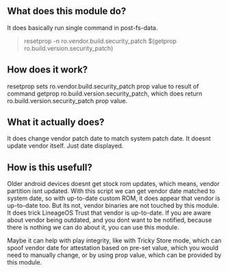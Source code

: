## What does this module do?
It does basically run single command in post-fs-data.
> resetprop -n ro.vendor.build.security_patch $(getprop ro.build.version.security_patch)

## How does it work?
resetprop sets ro.vendor.build.security_patch prop value to result of command getprop ro.build.version.security_patch,
which does return ro.build.version.security_patch prop value.

## What it actually does?
It does change vendor patch date to match system patch date. It doesnt update vendor itself. Just date displayed.

## How is this usefull?
Older android devices doesnt get stock rom updates, which means, vendor partition isnt updated.
With this script we can get vendor date matched to system date, so with up-to-date custom ROM,
it does appear that vendor is up-to-date too. But its not, vendor binaries are not touched by this module.
It does trick LineageOS Trust that vendor is up-to-date. If you are aware about vendor being outdated,
and you dont want to be notified, because there is nothing we can do about it, you can use this module.

Maybe it can help with play integrity, like with Tricky Store mode, which can spoof vendor date for attestation based on
pre-set value, which you would need to manually change, or by using prop value, which can be provided by this module.
